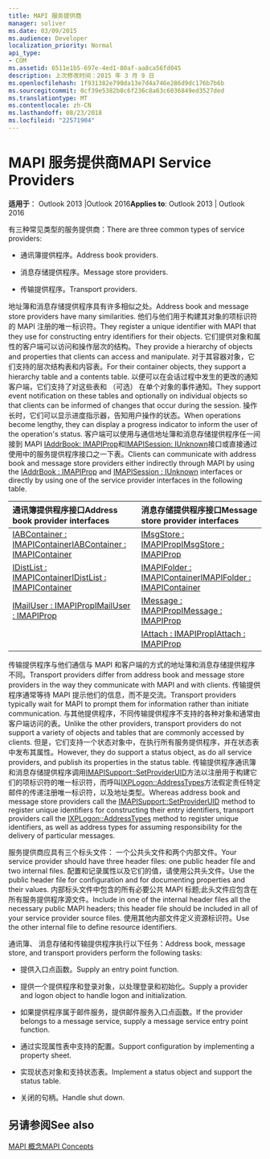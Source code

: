 ```yaml
---
title: MAPI 服务提供商
manager: soliver
ms.date: 03/09/2015
ms.audience: Developer
localization_priority: Normal
api_type:
- COM
ms.assetid: 6511e1b5-697e-4ed1-80af-aa8ca56fd045
description: 上次修改时间：2015 年 3 月 9 日
ms.openlocfilehash: 1f931382e790da13e7d4a746e286d9dc176b7b6b
ms.sourcegitcommit: 0cf39e5382b8c6f236c8a63c6036849ed3527ded
ms.translationtype: MT
ms.contentlocale: zh-CN
ms.lasthandoff: 08/23/2018
ms.locfileid: "22571904"
---
```

# <a name="mapi-service-providers"></a><span data-ttu-id="ab0b4-103">MAPI 服务提供商</span><span class="sxs-lookup"><span data-stu-id="ab0b4-103">MAPI Service Providers</span></span>

  
  
<span data-ttu-id="ab0b4-104">**适用于**： Outlook 2013 |Outlook 2016</span><span class="sxs-lookup"><span data-stu-id="ab0b4-104">**Applies to**: Outlook 2013 | Outlook 2016</span></span> 
  
<span data-ttu-id="ab0b4-105">有三种常见类型的服务提供商：</span><span class="sxs-lookup"><span data-stu-id="ab0b4-105">There are three common types of service providers:</span></span>
  
- <span data-ttu-id="ab0b4-106">通讯簿提供程序。</span><span class="sxs-lookup"><span data-stu-id="ab0b4-106">Address book providers.</span></span>
    
- <span data-ttu-id="ab0b4-107">消息存储提供程序。</span><span class="sxs-lookup"><span data-stu-id="ab0b4-107">Message store providers.</span></span>
    
- <span data-ttu-id="ab0b4-108">传输提供程序。</span><span class="sxs-lookup"><span data-stu-id="ab0b4-108">Transport providers.</span></span>
    
<span data-ttu-id="ab0b4-109">地址簿和消息存储提供程序具有许多相似之处。</span><span class="sxs-lookup"><span data-stu-id="ab0b4-109">Address book and message store providers have many similarities.</span></span> <span data-ttu-id="ab0b4-110">他们与他们用于构建其对象的项标识符的 MAPI 注册的唯一标识符。</span><span class="sxs-lookup"><span data-stu-id="ab0b4-110">They register a unique identifier with MAPI that they use for constructing entry identifiers for their objects.</span></span> <span data-ttu-id="ab0b4-111">它们提供对象和属性的客户端可以访问和操作层次的结构。</span><span class="sxs-lookup"><span data-stu-id="ab0b4-111">They provide a hierarchy of objects and properties that clients can access and manipulate.</span></span> <span data-ttu-id="ab0b4-112">对于其容器对象，它们支持的层次结构表和内容表。</span><span class="sxs-lookup"><span data-stu-id="ab0b4-112">For their container objects, they support a hierarchy table and a contents table.</span></span> <span data-ttu-id="ab0b4-113">以便可以在会话过程中发生的更改的通知客户端，它们支持了对这些表和 （可选） 在单个对象的事件通知。</span><span class="sxs-lookup"><span data-stu-id="ab0b4-113">They support event notification on these tables and optionally on individual objects so that clients can be informed of changes that occur during the session.</span></span> <span data-ttu-id="ab0b4-114">操作长时，它们可以显示进度指示器，告知用户操作的状态。</span><span class="sxs-lookup"><span data-stu-id="ab0b4-114">When operations become lengthy, they can display a progress indicator to inform the user of the operation's status.</span></span> <span data-ttu-id="ab0b4-115">客户端可以使用与通信地址簿和消息存储提供程序任一间接到 MAPI [IAddrBook: IMAPIProp](iaddrbookimapiprop.md)和[IMAPISession: IUnknown](imapisessioniunknown.md)接口或直接通过使用中的服务提供程序接口之一下表。</span><span class="sxs-lookup"><span data-stu-id="ab0b4-115">Clients can communicate with address book and message store providers either indirectly through MAPI by using the [IAddrBook : IMAPIProp](iaddrbookimapiprop.md) and [IMAPISession : IUnknown](imapisessioniunknown.md) interfaces or directly by using one of the service provider interfaces in the following table.</span></span> 
  
|<span data-ttu-id="ab0b4-116">**通讯簿提供程序接口**</span><span class="sxs-lookup"><span data-stu-id="ab0b4-116">**Address book provider interfaces**</span></span>|<span data-ttu-id="ab0b4-117">**消息存储提供程序接口**</span><span class="sxs-lookup"><span data-stu-id="ab0b4-117">**Message store provider interfaces**</span></span>|
|:-----|:-----|
|[<span data-ttu-id="ab0b4-118">IABContainer : IMAPIContainer</span><span class="sxs-lookup"><span data-stu-id="ab0b4-118">IABContainer : IMAPIContainer</span></span>](iabcontainerimapicontainer.md) <br/> |[<span data-ttu-id="ab0b4-119">IMsgStore : IMAPIProp</span><span class="sxs-lookup"><span data-stu-id="ab0b4-119">IMsgStore : IMAPIProp</span></span>](imsgstoreimapiprop.md) <br/> |
|[<span data-ttu-id="ab0b4-120">IDistList : IMAPIContainer</span><span class="sxs-lookup"><span data-stu-id="ab0b4-120">IDistList : IMAPIContainer</span></span>](idistlistimapicontainer.md) <br/> |[<span data-ttu-id="ab0b4-121">IMAPIFolder : IMAPIContainer</span><span class="sxs-lookup"><span data-stu-id="ab0b4-121">IMAPIFolder : IMAPIContainer</span></span>](imapifolderimapicontainer.md) <br/> |
|[<span data-ttu-id="ab0b4-122">IMailUser : IMAPIProp</span><span class="sxs-lookup"><span data-stu-id="ab0b4-122">IMailUser : IMAPIProp</span></span>](imailuserimapiprop.md) <br/> |[<span data-ttu-id="ab0b4-123">IMessage : IMAPIProp</span><span class="sxs-lookup"><span data-stu-id="ab0b4-123">IMessage : IMAPIProp</span></span>](imessageimapiprop.md) <br/> |
| <br/> |[<span data-ttu-id="ab0b4-124">IAttach : IMAPIProp</span><span class="sxs-lookup"><span data-stu-id="ab0b4-124">IAttach : IMAPIProp</span></span>](iattachimapiprop.md) <br/> |
   
<span data-ttu-id="ab0b4-125">传输提供程序与他们通信与 MAPI 和客户端的方式的地址簿和消息存储提供程序不同。</span><span class="sxs-lookup"><span data-stu-id="ab0b4-125">Transport providers differ from address book and message store providers in the way they communicate with MAPI and with clients.</span></span> <span data-ttu-id="ab0b4-126">传输提供程序通常等待 MAPI 提示他们的信息，而不是交流。</span><span class="sxs-lookup"><span data-stu-id="ab0b4-126">Transport providers typically wait for MAPI to prompt them for information rather than initiate communication.</span></span> <span data-ttu-id="ab0b4-127">与其他提供程序，不同传输提供程序不支持的各种对象和通常由客户端访问的表。</span><span class="sxs-lookup"><span data-stu-id="ab0b4-127">Unlike the other providers, transport providers do not support a variety of objects and tables that are commonly accessed by clients.</span></span> <span data-ttu-id="ab0b4-128">但是，它们支持一个状态对象中，在执行所有服务提供程序，并在状态表中发布其属性。</span><span class="sxs-lookup"><span data-stu-id="ab0b4-128">However, they do support a status object, as do all service providers, and publish its properties in the status table.</span></span> <span data-ttu-id="ab0b4-129">传输提供程序通讯簿和消息存储提供程序调用[IMAPISupport::SetProviderUID](imapisupport-setprovideruid.md)方法以注册用于构建它们的项标识符的唯一标识符，而呼叫[IXPLogon::AddressTypes](ixplogon-addresstypes.md)方法假定责任特定邮件的传递注册唯一标识符，以及地址类型。</span><span class="sxs-lookup"><span data-stu-id="ab0b4-129">Whereas address book and message store providers call the [IMAPISupport::SetProviderUID](imapisupport-setprovideruid.md) method to register unique identifiers for constructing their entry identifiers, transport providers call the [IXPLogon::AddressTypes](ixplogon-addresstypes.md) method to register unique identifiers, as well as address types for assuming responsibility for the delivery of particular messages.</span></span> 
  
<span data-ttu-id="ab0b4-130">服务提供商应具有三个标头文件： 一个公共头文件和两个内部文件。</span><span class="sxs-lookup"><span data-stu-id="ab0b4-130">Your service provider should have three header files: one public header file and two internal files.</span></span> <span data-ttu-id="ab0b4-131">配置和记录属性以及它们的值，请使用公共头文件。</span><span class="sxs-lookup"><span data-stu-id="ab0b4-131">Use the public header file for configuration and for documenting properties and their values.</span></span> <span data-ttu-id="ab0b4-132">内部标头文件中包含的所有必要公共 MAPI 标题;此头文件应包含在所有服务提供程序源文件。</span><span class="sxs-lookup"><span data-stu-id="ab0b4-132">Include in one of the internal header files all the necessary public MAPI headers; this header file should be included in all of your service provider source files.</span></span> <span data-ttu-id="ab0b4-133">使用其他内部文件定义资源标识符。</span><span class="sxs-lookup"><span data-stu-id="ab0b4-133">Use the other internal file to define resource identifiers.</span></span>
  
<span data-ttu-id="ab0b4-134">通讯簿、 消息存储和传输提供程序执行以下任务：</span><span class="sxs-lookup"><span data-stu-id="ab0b4-134">Address book, message store, and transport providers perform the following tasks:</span></span>
  
- <span data-ttu-id="ab0b4-135">提供入口点函数。</span><span class="sxs-lookup"><span data-stu-id="ab0b4-135">Supply an entry point function.</span></span> 
    
- <span data-ttu-id="ab0b4-136">提供一个提供程序和登录对象，以处理登录和初始化。</span><span class="sxs-lookup"><span data-stu-id="ab0b4-136">Supply a provider and logon object to handle logon and initialization.</span></span> 
    
- <span data-ttu-id="ab0b4-137">如果提供程序属于邮件服务，提供邮件服务入口点函数。</span><span class="sxs-lookup"><span data-stu-id="ab0b4-137">If the provider belongs to a message service, supply a message service entry point function.</span></span> 
    
- <span data-ttu-id="ab0b4-138">通过实现属性表中支持的配置。</span><span class="sxs-lookup"><span data-stu-id="ab0b4-138">Support configuration by implementing a property sheet.</span></span>
    
- <span data-ttu-id="ab0b4-139">实现状态对象和支持状态表。</span><span class="sxs-lookup"><span data-stu-id="ab0b4-139">Implement a status object and support the status table.</span></span> 
    
- <span data-ttu-id="ab0b4-140">关闭的句柄。</span><span class="sxs-lookup"><span data-stu-id="ab0b4-140">Handle shut down.</span></span>
    
## <a name="see-also"></a><span data-ttu-id="ab0b4-141">另请参阅</span><span class="sxs-lookup"><span data-stu-id="ab0b4-141">See also</span></span>



[<span data-ttu-id="ab0b4-142">MAPI 概念</span><span class="sxs-lookup"><span data-stu-id="ab0b4-142">MAPI Concepts</span></span>](mapi-concepts.md)


